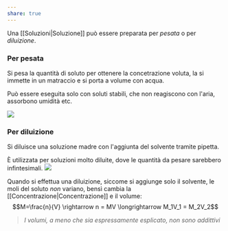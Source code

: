 ```yaml
---
share: true
---
```

Una [[Soluzioni|Soluzione]] può essere preparata per *pesata* o per *diluizione*.

### Per pesata
Si pesa la quantità di soluto per ottenere la concetrazione voluta, la si immette in un matraccio e si porta a volume con acqua.

Può essere eseguita solo con soluti stabili, che non reagiscono con l'aria, assorbono umidità etc.

![](8fab9562b49db00e4a8e99b109a263aa_MD5%201.png)


### Per diluizione
Si diluisce una soluzione madre con l'aggiunta del solvente tramite pipetta.

È utilizzata per soluzioni molto diluite, dove le quantità da pesare sarebbero infintesimali.
![](5e706d9defab81f7b3ca6506c8dea2ba_MD5%201.png)

Quando si effettua una diluizione, siccome si aggiunge solo il solvente, le moli del soluto *non* variano, bensì cambia la [[Concentrazione|Concentrazione]] e il volume:
$$M=\frac{n}{V} \rightarrow n = MV \longrightarrow M_1V_1 = M_2V_2$$
> *I volumi, a meno che sia espressamente esplicato, non sono addittivi*